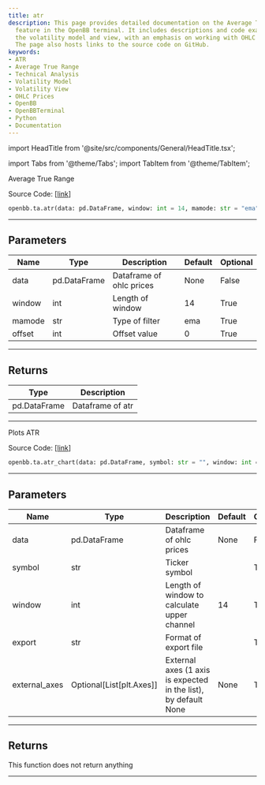 ```yaml
---
title: atr
description: This page provides detailed documentation on the Average True Range (ATR)
  feature in the OpenBB terminal. It includes descriptions and code examples for both
  the volatility model and view, with an emphasis on working with OHLC price dataframes.
  The page also hosts links to the source code on GitHub.
keywords:
- ATR
- Average True Range
- Technical Analysis
- Volatility Model
- Volatility View
- OHLC Prices
- OpenBB
- OpenBBTerminal
- Python
- Documentation
---
```


import HeadTitle from '@site/src/components/General/HeadTitle.tsx';

<HeadTitle title="atr - Ta - Reference | OpenBB SDK Docs" />

import Tabs from '@theme/Tabs';
import TabItem from '@theme/TabItem';

<Tabs>
<TabItem value="model" label="Model" default>

Average True Range

Source Code: [[link](https://github.com/OpenBB-finance/OpenBBTerminal/tree/main/openbb_terminal/common/technical_analysis/volatility_model.py#L132)]

```python
openbb.ta.atr(data: pd.DataFrame, window: int = 14, mamode: str = "ema", offset: int = 0)
```

---

## Parameters

| Name | Type | Description | Default | Optional |
| ---- | ---- | ----------- | ------- | -------- |
| data | pd.DataFrame | Dataframe of ohlc prices | None | False |
| window | int | Length of window | 14 | True |
| mamode | str | Type of filter | ema | True |
| offset | int | Offset value | 0 | True |


---

## Returns

| Type | Description |
| ---- | ----------- |
| pd.DataFrame | Dataframe of atr |
---

</TabItem>
<TabItem value="view" label="Chart">

Plots ATR

Source Code: [[link](https://github.com/OpenBB-finance/OpenBBTerminal/tree/main/openbb_terminal/common/technical_analysis/volatility_view.py#L289)]

```python
openbb.ta.atr_chart(data: pd.DataFrame, symbol: str = "", window: int = 14, mamode: str = "sma", offset: int = 0, export: str = "", external_axes: Optional[List[matplotlib.axes._axes.Axes]] = None)
```

---

## Parameters

| Name | Type | Description | Default | Optional |
| ---- | ---- | ----------- | ------- | -------- |
| data | pd.DataFrame | Dataframe of ohlc prices | None | False |
| symbol | str | Ticker symbol |  | True |
| window | int | Length of window to calculate upper channel | 14 | True |
| export | str | Format of export file |  | True |
| external_axes | Optional[List[plt.Axes]] | External axes (1 axis is expected in the list), by default None | None | True |


---

## Returns

This function does not return anything

---

</TabItem>
</Tabs>
